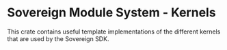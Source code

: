 # Sovereign Module System - Kernels

This crate contains useful template implementations of the different kernels that are used by the Sovereign SDK.
